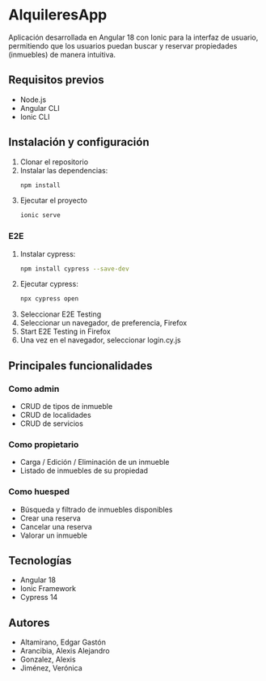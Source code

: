 # AlquileresApp
Aplicación desarrollada en Angular 18 con Ionic para la interfaz de usuario, permitiendo que los usuarios puedan buscar y reservar propiedades (inmuebles) de manera intuitiva.

## Requisitos previos
- Node.js
- Angular CLI
- Ionic CLI

## Instalación y configuración
1. Clonar el repositorio
2. Instalar las dependencias:
   ```bash
   npm install
   ```
3. Ejecutar el proyecto
   ```bash
   ionic serve
   ```

### E2E
1. Instalar cypress:
   ```bash
   npm install cypress --save-dev
   ```
2. Ejecutar cypress:
   ```bash
   npx cypress open
   ```
3. Seleccionar E2E Testing
4. Seleccionar un navegador, de preferencia, Firefox
5. Start E2E Testing in Firefox
6. Una vez en el navegador, seleccionar login.cy.js

## Principales funcionalidades
### Como admin
- CRUD de tipos de inmueble
- CRUD de localidades
- CRUD de servicios
### Como propietario
- Carga / Edición / Eliminación de un inmueble
- Listado de inmuebles de su propiedad
### Como huesped
- Búsqueda y filtrado de inmuebles disponibles
- Crear una reserva
- Cancelar una reserva
- Valorar un inmueble

## Tecnologías
- Angular 18
- Ionic Framework
- Cypress 14

## Autores
- Altamirano, Edgar Gastón
- Arancibia, Alexis Alejandro
- Gonzalez, Alexis
- Jiménez, Verónica
